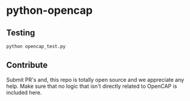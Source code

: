 # python-opencap

## Testing

```bash
python opencap_test.py
```

## Contribute

Submit PR's and, this repo is totally open source and we appreciate any help. Make sure that no logic that isn't directly related to OpenCAP is included here.
